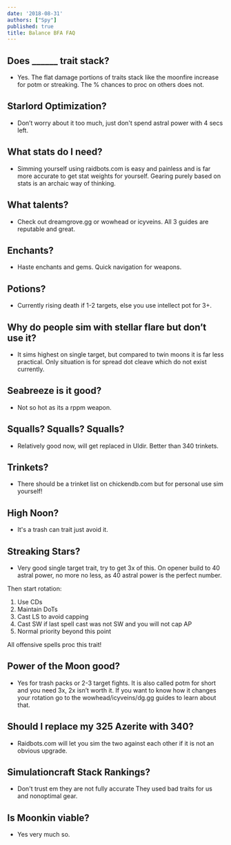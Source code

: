 ```yaml
---
date: '2018-08-31'
authors: ["Spy"]
published: true
title: Balance BFA FAQ
---
```



## Does ______ trait stack?
- Yes. The flat damage portions of traits stack like the moonfire increase for potm or streaking. The % chances to proc on others does not. 


## Starlord Optimization?
- Don’t worry about it too much, just don't spend astral power with 4 secs left.


## What stats do I need? 
- Simming yourself using raidbots.com is easy and painless and is far more accurate to get stat weights for yourself. Gearing purely based on stats is an archaic way of thinking. 


## What talents?
- Check out dreamgrove.gg or wowhead or icyveins. All 3 guides are reputable and great.


## Enchants?
- Haste enchants and gems. Quick navigation for weapons. 


## Potions?
- Currently rising death if 1-2 targets, else you use intellect pot for 3+.


## Why do people sim with stellar flare but don’t use it?
- It sims highest on single target, but compared to twin moons it is far less practical. Only situation is for spread dot cleave which do not exist currently.


## Seabreeze is it good? 
- Not so hot as its a rppm weapon.


## Squalls? Squalls? Squalls?
- Relatively good now, will get replaced in Uldir. Better than 340 trinkets.


## Trinkets?
- There should be a trinket list on chickendb.com but for personal use sim yourself!


## High Noon?
- It's a trash can trait just avoid it. 


## Streaking Stars?
- Very good single target trait, try to get 3x of this. On opener build to 40 astral power, no more no less, as 40 astral power is the perfect number.

Then start rotation:

1. Use CDs
2. Maintain DoTs
3. Cast LS to avoid capping
4. Cast SW if last spell cast was not SW and you will not cap AP
5. Normal priority beyond this point

All offensive spells proc this trait!


## Power of the Moon good? 
- Yes for trash packs or 2-3 target fights. It is also called potm for short and you need 3x, 2x isn’t worth it. If you want to know how it changes your rotation go to the wowhead/icyveins/dg.gg guides to learn about that.


## Should I replace my 325 Azerite with 340?
- Raidbots.com will let you sim the two against each other if it is not an obvious upgrade. 


## Simulationcraft Stack Rankings? 
- Don't trust em they are not fully accurate They used bad traits for us and nonoptimal gear. 


## Is Moonkin viable? 
- Yes very much so.
